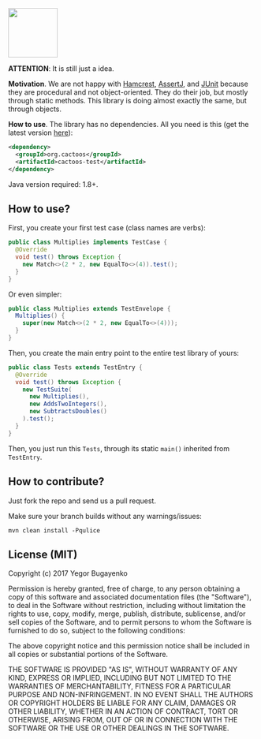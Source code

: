 <img src="http://cf.jare.io/?u=http%3A%2F%2Fwww.yegor256.com%2Fimages%2Fbooks%2Felegant-objects%2Fcactus.svg" height="100px" />

**ATTENTION**: It is still just a idea.

**Motivation**.
We are not happy with
[Hamcrest](http://hamcrest.org/JavaHamcrest/),
[AssertJ](http://joel-costigliola.github.io/assertj/), and
[JUnit](http://junit.org/junit4/) because
they are procedural and not object-oriented. They do their job,
but mostly through static methods. This library is
doing almost exactly the same, but through objects.

**How to use**.
The library has no dependencies. All you need is this
(get the latest version [here](https://github.com/yegor256/cactoos-test/releases)):

```xml
<dependency>
  <groupId>org.cactoos</groupId>
  <artifactId>cactoos-test</artifactId>
</dependency>
```

Java version required: 1.8+.

## How to use?

First, you create your first test case (class names are verbs):

```java
public class Multiplies implements TestCase {
  @Override
  void test() throws Exception {
    new Match<>(2 * 2, new EqualTo<>(4)).test();
  }
}
```

Or even simpler:

```java
public class Multiplies extends TestEnvelope {
  Multiplies() {
    super(new Match<>(2 * 2, new EqualTo<>(4)));
  }
}
```

Then, you create the main entry point to the entire test library of yours:


```java
public class Tests extends TestEntry {
  @Override
  void test() throws Exception {
    new TestSuite(
      new Multiplies(),
      new AddsTwoIntegers(),
      new SubtractsDoubles()
    ).test();
  }
}
```

Then, you just run this `Tests`, through its static `main()` inherited
from `TestEntry`.

## How to contribute?

Just fork the repo and send us a pull request.

Make sure your branch builds without any warnings/issues:

```
mvn clean install -Pqulice
```

## License (MIT)

Copyright (c) 2017 Yegor Bugayenko

Permission is hereby granted, free of charge, to any person obtaining a copy
of this software and associated documentation files (the "Software"), to deal
in the Software without restriction, including without limitation the rights
to use, copy, modify, merge, publish, distribute, sublicense, and/or sell
copies of the Software, and to permit persons to whom the Software is
furnished to do so, subject to the following conditions:

The above copyright notice and this permission notice shall be included
in all copies or substantial portions of the Software.

THE SOFTWARE IS PROVIDED "AS IS", WITHOUT WARRANTY OF ANY KIND, EXPRESS OR
IMPLIED, INCLUDING BUT NOT LIMITED TO THE WARRANTIES OF MERCHANTABILITY,
FITNESS FOR A PARTICULAR PURPOSE AND NON-INFRINGEMENT. IN NO EVENT SHALL THE
AUTHORS OR COPYRIGHT HOLDERS BE LIABLE FOR ANY CLAIM, DAMAGES OR OTHER
LIABILITY, WHETHER IN AN ACTION OF CONTRACT, TORT OR OTHERWISE, ARISING FROM,
OUT OF OR IN CONNECTION WITH THE SOFTWARE OR THE USE OR OTHER DEALINGS IN THE
SOFTWARE.
